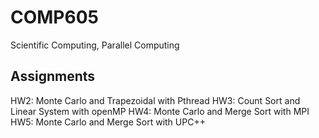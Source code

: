 # COMP605
Scientific Computing, Parallel Computing

## Assignments
HW2: Monte Carlo and Trapezoidal with Pthread 
HW3: Count Sort and Linear System with openMP
HW4: Monte Carlo and Merge Sort with MPI
HW5: Monte Carlo and Merge Sort with UPC++
